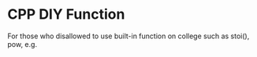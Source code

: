 # CPP DIY Function
For those who disallowed to use built-in function on college such as stoi(), pow, e.g.
